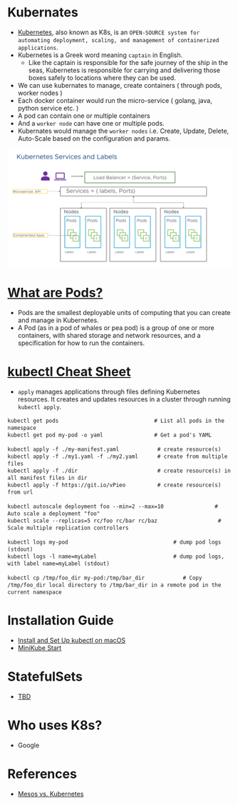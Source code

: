 
# Kubernates
- [Kubernetes](https://kubernetes.io), also known as K8s, is an `OPEN-SOURCE system for automating deployment, scaling, and management of containerized applications`.
- Kubernetes is a Greek word meaning `captain` in English. 
  - Like the captain is responsible for the safe journey of the ship in the seas, Kubernetes is responsible for carrying and delivering those boxes safely to locations where they can be used.
- We can use kubernates to manage, create containers ( through pods, worker nodes )
- Each docker container would run the micro-service ( golang, java, python service etc. )
- A pod can contain one or multiple containers
- And a `worker node` can have one or multiple pods.
- Kubernates would manage the `worker nodes` i.e. Create, Update, Delete, Auto-Scale based on the configuration and params.

![img.png](assests/kubernates_docker_img.png)

# [What are Pods?](https://kubernetes.io/docs/concepts/workloads/pods/)
- Pods are the smallest deployable units of computing that you can create and manage in Kubernetes.
- A Pod (as in a pod of whales or pea pod) is a group of one or more containers, with shared storage and network resources, and a specification for how to run the containers.

# [kubectl Cheat Sheet](https://kubernetes.io/docs/reference/kubectl/cheatsheet/)
- `apply` manages applications through files defining Kubernetes resources. It creates and updates resources in a cluster through running `kubectl apply`.

```
kubectl get pods                              # List all pods in the namespace
kubectl get pod my-pod -o yaml                # Get a pod's YAML

kubectl apply -f ./my-manifest.yaml            # create resource(s)
kubectl apply -f ./my1.yaml -f ./my2.yaml      # create from multiple files
kubectl apply -f ./dir                         # create resource(s) in all manifest files in dir
kubectl apply -f https://git.io/vPieo          # create resource(s) from url

kubectl autoscale deployment foo --min=2 --max=10                # Auto scale a deployment "foo"
kubectl scale --replicas=5 rc/foo rc/bar rc/baz                   # Scale multiple replication controllers

kubectl logs my-pod                                 # dump pod logs (stdout)
kubectl logs -l name=myLabel                        # dump pod logs, with label name=myLabel (stdout)

kubectl cp /tmp/foo_dir my-pod:/tmp/bar_dir            # Copy /tmp/foo_dir local directory to /tmp/bar_dir in a remote pod in the current namespace
```

# Installation Guide
- [Install and Set Up kubectl on macOS](https://kubernetes.io/docs/tasks/tools/install-kubectl-macos/)
- [MiniKube Start](https://minikube.sigs.k8s.io/docs/start/)

# StatefulSets
- [TBD](https://kubernetes.io/docs/concepts/workloads/controllers/statefulset/)

# Who uses K8s?
- Google

# References
- [Mesos vs. Kubernetes](https://www.baeldung.com/ops/mesos-kubernetes-comparison)
